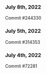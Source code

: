 ### July 8th, 2022

Commit #244330

### July 5th, 2022

Commit #314353


### July 4th, 2022

Commit #72281
